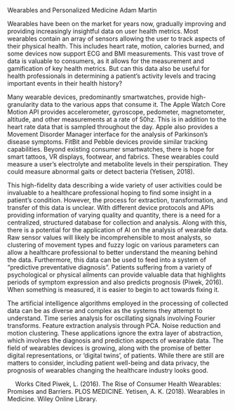 Wearables and Personalized Medicine
Adam Martin

Wearables have been on the market for years now, gradually improving and providing increasingly insightful data on user health metrics. Most wearables contain an array of sensors allowing the user to track aspects of their physical health. This includes heart rate, motion, calories burned, and some devices now support ECG and BMI measurements. This vast trove of data is valuable to consumers, as it allows for the measurement and gamification of key health metrics. But can this data also be useful for health professionals in determining a patient’s activity levels and tracing important events in their health history?

Many wearable devices, predominantly smartwatches, provide high-granularity data to the various apps that consume it. The Apple Watch Core Motion API provides accelerometer, gyroscope, pedometer, magnetometer, altitude, and other measurements at a rate of 50hz. This is in addition to the heart rate data that is sampled throughout the day. Apple also provides a Movement Disorder Manager interface for the analysis of Parkinson’s disease symptoms. FitBit and Pebble devices provide similar tracking capabilities. Beyond existing consumer smartwatches, there is hope for smart tattoos, VR displays, footwear, and fabrics. These wearables could measure a user’s electrolyte and metabolite levels in their perspiration. They could measure abnormal gaits or detect bacteria (Yetisen, 2018).

This high-fidelity data describing a wide variety of user activities could be invaluable to a healthcare professional hoping to find some insight in a patient’s condition. However, the process for extraction, transformation, and transfer of this data is unclear. With different device protocols and APIs providing information of varying quality and quantity, there is a need for a centralized, structured database for collection and analysis. Along with this, there is a potential for the application of AI on the analysis of wearable data. Raw sensor values will likely be incomprehensible to most analysts, so clustering of movement types and fuzzy logic on various parameters can allow a healthcare professional to better understand the meaning behind the data. Furthermore, this data can be used to feed into a system of “predictive preventative diagnosis”. Patients suffering from a variety of psychological or physical ailments can provide valuable data that highlights periods of symptom expression and also predicts prognosis (Piwek, 2016). When something is measured, it is easier to begin to act towards fixing it.

The artificial intelligence algorithms employed in the processing of collected data can be as diverse and complex as the systems they attempt to understand. Time series analysis for oscillating signals involving Fourier transforms. Feature extraction analysis through PCA. Noise reduction and motion clustering. These applications ignore the extra layer of abstraction, which involves the diagnosis and prediction aspects of wearable data. The field of wearables devices is growing, along with the promise of better digital representations, or ‘digital twins’, of patients. While there are still are matters to consider, including patient well-being and data privacy, the prognosis of wearables changing the healthcare industry looks good.

  Works Cited
Piwek, L. (2016). The Rise of Consumer Health Wearables: Promises and Barriers. PLOS MEDICINE.
Yetisen, A. K. (2018). Wearables in Medicine. Wiley Online Library.
